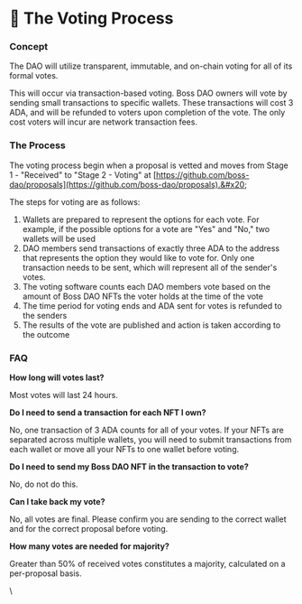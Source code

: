 # 🧠 The Voting Process

### Concept

The DAO will utilize transparent, immutable, and on-chain voting for all of its formal votes.

This will occur via transaction-based voting. Boss DAO owners will vote by sending small transactions to specific wallets. These transactions will cost 3 ADA, and will be refunded to voters upon completion of the vote. The only cost voters will incur are network transaction fees.

### The Process

The voting process begin when a proposal is vetted and moves from Stage 1 - "Received" to "Stage 2 - Voting" at [https://github.com/boss-dao/proposals](https://github.com/boss-dao/proposals).&#x20;

The steps for voting are as follows:

1. Wallets are prepared to represent the options for each vote. For example, if the possible options for a vote are "Yes" and "No," two wallets will be used
2. DAO members send transactions of exactly three ADA to the address that represents the option they would like to vote for. Only one transaction needs to be sent, which will represent all of the sender's votes.
3. The voting software counts each DAO members vote based on the amount of Boss DAO NFTs the voter holds at the time of the vote
4. The time period for voting ends and ADA sent for votes is refunded to the senders
5. The results of the vote are published and action is taken according to the outcome

### FAQ

**How long will votes last?**

Most votes will last 24 hours.

**Do I need to send a transaction for each NFT I own?**

No, one transaction of 3 ADA counts for all of your votes. If your NFTs are separated across multiple wallets, you will need to submit transactions from each wallet or move all your NFTs to one wallet before voting.

**Do I need to send my Boss DAO NFT in the transaction to vote?**

No, do not do this.

**Can I take back my vote?**

No, all votes are final. Please confirm you are sending to the correct wallet and for the correct proposal before voting.

**How many votes are needed for majority?**

Greater than 50% of received votes constitutes a majority, calculated on a per-proposal basis.

\


